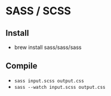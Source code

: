 # SASS / SCSS

## Install

- brew install sass/sass/sass

## Compile

- `sass input.scss output.css`
- `sass --watch input.scss output.css`
